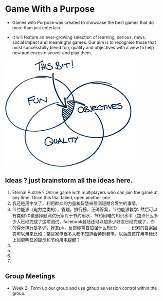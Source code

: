 # Game With a Purpose

* Games with Purpose was created to showcase the best games that do more than just entertain.

* It will feature an ever-growing selection of learning, serious, news, social impact and meaningful games. Our aim is to recognise those that most successfully blend fun, quality and objectives with a view to help new audiences discover and play them.


![GWAP](https://github.com/Caoxuyang/UCD-Recommond-System-PJ-GWAP/blob/master/image/whatisGWAP.png)


## Ideas ? just brainstorm all the ideas here.
1. Eternal Puzzle ? Online game with multiplayers who can join the game at any time. Once this trial failed, open another one.
2. 我还是用中文了，利用群众的力量和智慧来预测短期会发生的事情。
3. 节约能源（电力之类的），答题，排行榜，正确答案，节约能源教学. 然后可以有类似20道选择题测试玩家对于节约用水，节约用电的知识水平（加点什么多少人已经完成了这项测试，facebook登陆还可以加多少好友已经完成了，你的得分排行是多少，好友pk，反馈你需要加强什么知识） ----- 积累的答案回答可以用来比如：某些家电很多人都不知道会特别费电，以后应该在用电标识上加更明显的提示和节约用电提醒？
4.
5.
6.
7.

## Group Meetings
* Week 2- Form up our group and use github as version control within the group.
